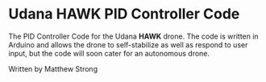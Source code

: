 # Udana HAWK PID Controller Code

The PID Controller Code for the Udana <b>HAWK</b> drone. The code is written in Arduino and allows the drone to self-stabilize 
as well as respond to user input, but the code will soon cater for an autonomous drone.

Written by Matthew Strong
